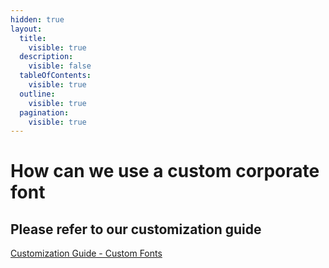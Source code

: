```yaml
---
hidden: true
layout:
  title:
    visible: true
  description:
    visible: false
  tableOfContents:
    visible: true
  outline:
    visible: true
  pagination:
    visible: true
---
```


# How can we use a custom corporate font

## Please refer to our customization guide

[Customization Guide - Custom Fonts](https://docs.vitaracharts.com/customization/customFonts.html)
